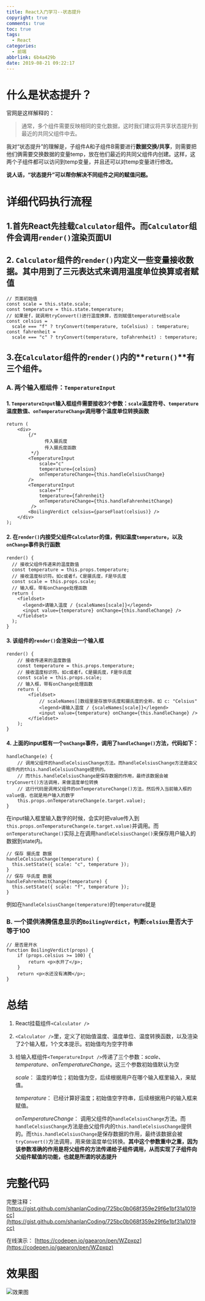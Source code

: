 ```yaml
---
title: React入门学习--状态提升
copyright: true
comments: true
toc: true
tags:
  - React
categories:
  - 前端
abbrlink: 6b4a429b
date: 2019-08-21 09:22:17
---
```


# 什么是状态提升？

官网是这样解释的：

> 通常，多个组件需要反映相同的变化数据，这时我们建议将共享状态提升到最近的共同父组件中去。

我对“状态提升”的理解是，子组件A和子组件B需要进行**数据交换/共享**，则需要把他们俩需要交换数据的变量temp，放在他们最近的共同父组件内创建。这样，这两个子组件都可以访问到temp变量，并且还可以对temp变量进行修改。

**说人话，“状态提升”可以帮你解决不同组件之间的赋值问题。**



# 详细代码执行流程

## 1.首先React先挂载`Calculator`组件。而`Calculator`组件会调用`render()`渲染页面UI

## 2. `Calculator`组件的`render()`内定义一些变量接收数据。其中用到了三元表达式来调用温度单位换算或者赋值

```react
// 页面初始值
const scale = this.state.scale;
const temperature = this.state.temperature;
// 如果是f，就调用tryConvert()进行温度换算，否则赋值temperature给scale
const celsius =
  scale === "f" ? tryConvert(temperature, toCelsius) : temperature;
const fahrenheit =
  scale === "c" ? tryConvert(temperature, toFahrenheit) : temperature;
```

## 3.在`Calculator`组件的`render()`内的**`return()`**有三个组件。

### A. 两个输入框组件：`TemperatureInput`

#### 1. `TemperatureInput`输入框组件需要接收3个参数：`scale`温度符号、`temperature`温度数值、`onTemperatureChange`调用哪个温度单位转换函数

```react
return (
    <div>
        {/* 
              传入摄氏度
              传入摄氏度函数
         */}
        <TemperatureInput
            scale="c"
            temperature={celsius}
            onTemperatureChange={this.handleCelsiusChange}
        />
        <TemperatureInput
            scale="f"
            temperature={fahrenheit}
            onTemperatureChange={this.handleFahrenheitChange}
         />
        <BoilingVerdict celsius={parseFloat(celsius)} />
    </div>
);
```
#### 2. 在`render()`内接受父组件`Calculator`的值，例如温度`temperature`，以及`onChange`事件执行函数

```react
render() {
  // 接收父组件传递来的温度数值
  const temperature = this.props.temperature;
  // 接收温度标识符。如c或者f。C是摄氏度，F是华氏度
  const scale = this.props.scale;
  // 输入框，带有onChange处理函数
  return (
    <fieldset>
      <legend>请输入温度 / {scaleNames[scale]}</legend>
      <input value={temperature} onChange={this.handleChange} />
    </fieldset>
  );
}
```
#### 3. 该组件的`render()`会渲染出一个输入框

```react
render() {
    // 接收传递来的温度数值
    const temperature = this.props.temperature;
    // 接收温度标识符。如c或者f。C是摄氏度，F是华氏度
    const scale = this.props.scale;
    // 输入框，带有onChange处理函数
    return (
        <fieldset>
            // scaleNames[]数组里是存放华氏度和摄氏度的全称，如 c: "Celsius"
            <legend>请输入温度 / {scaleNames[scale]}</legend>
            <input value={temperature} onChange={this.handleChange} />
        </fieldset>
    );
}
```

#### 4. 上面的input框有一个`onChange`事件，调用了`handleChange()`方法，代码如下：

```react
handleChange(e) {
    // 调用父组件的handleCelsiusChange方法。而handleCelsiusChange方法是由父组件内的this.handleCelsiusChange提供的。
    // 而this.handleCelsiusChange是保存数据的作用，最终该数据会被tryConvert()方法调用，来做温度单位转换
    // 这行代码是调用父组件的onTemperatureChange()方法，然后传入当前输入框的value值，也就是用户输入的数字
    this.props.onTemperatureChange(e.target.value);
}
```

在input输入框里输入数字的时候，会实时把value传入到 `this.props.onTemperatureChange(e.target.value)`并调用。而`onTemperatureChange()`实际上在调用`handleCelsiusChange()`来保存用户输入的数据到state内。

```react
// 保存 摄氏度 数据
handleCelsiusChange(temperature) {
  this.setState({ scale: "c", temperature });
}
// 保存 华氏度 数据
handleFahrenheitChange(temperature) {
  this.setState({ scale: "f", temperature });
}
```

例如在`handleCelsiusChange(temperature)`的`temperature`就是

### B. 一个提供沸腾信息显示的`BoilingVerdict`，判断`celsius`是否大于等于100

```react
// 是否是开水
function BoilingVerdict(props) {
    if (props.celsius >= 100) {
        return <p>水开了</p>;
    }
    return <p>水还没有沸腾</p>;
}
```

#    总结

1. React挂载组件`<Calculator />`

2. `<Calculator />`里，定义了初始值温度、温度单位、温度转换函数，以及渲染了2个输入框，1个文本提示。初始值均为空字符串

3. 给输入框组件`<TemperatureInput />`传递了三个参数：*scale*、*temperature*、*onTemperatureChange*。这三个参数初始值默认为空

   *scale*：	温度的单位；初始值为空，后续根据用户在哪个输入框里输入，来赋值。

   *temperature*：	已经计算好温度；初始值空字符串，后续根据用户的输入框来赋值。

   *onTemperatureChange*：	调用父组件的`handleCelsiusChange`方法。而`handleCelsiusChange`方法是由父组件内的`this.handleCelsiusChange`提供的。而`this.handleCelsiusChange`是保存数据的作用，最终该数据会被`tryConvert()`方法调用，用来做温度单位转换。**其中这个参数重中之重，因为该参数准确的作用是将父组件的方法传递给子组件调用，从而实现了子组件向父组件赋值的功能，也就是所谓的状态提升**

   

   

# 完整代码

完整注释：[https://gist.github.com/shanlanCoding/725bc0b068f359e29f6e1bf31a1019cc](https://gist.github.com/shanlanCoding/725bc0b068f359e29f6e1bf31a1019cc)

在线演示： [https://codepen.io/gaearon/pen/WZpxpz](https://codepen.io/gaearon/pen/WZpxpz)

# 效果图

![效果图](https://zh-hans.reactjs.org/react-devtools-state-ef94afc3447d75cdc245c77efb0d63be.gif)